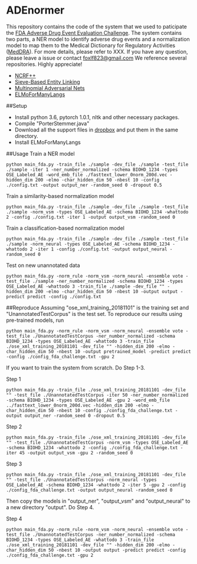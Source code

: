 # ADEnormer
This repository contains the code of the system that we used to paticipate the [FDA Adverse Drug Event Evaluation Challenge](https://sites.mitre.org/adeeval/). 
The system contains two parts, a NER model to identify adverse drug events and a normalization model to map them to the Medical Dictionary for Regulatory Activities ([MedDRA](www.meddra.org)).
For more details, please refer to XXX.
If you have any question, please leave a issue or contact foxlf823@gmail.com
We reference several repositories. Highly appreciate!
* [NCRF++](https://github.com/jiesutd/NCRFpp)
* [Sieve-Based Entity Linking](https://github.com/jennydsuza9/disorder-normalizer)
* [Multinomial Adversarial Nets](https://github.com/ccsasuke/man)
* [ELMoForManyLangs](https://github.com/HIT-SCIR/ELMoForManyLangs)

##Setup
* Install python 3.6, pytorch 1.0.1, nltk and other necessary packages.
* Compile "PorterStemmer.java"
* Download all the support files in [dropbox](https://www.dropbox.com/sh/x7sv3tjy960j21o/AABJI838euVffEvKGNzoDdVra?dl=0) and put them in the same directory.
* Install ELMoForManyLangs

##Usage
Train a NER model

`
python main_fda.py -train_file ./sample -dev_file ./sample -test_file ./sample -iter 1 -ner_number_normalized -schema BIOHD_1234 -types OSE_Labeled_AE -word_emb_file ./fasttext_lower_0norm_200d.vec -hidden_dim 200 -elmo -char_hidden_dim 50 -nbest 10 -config ./config.txt -output output_ner -random_seed 0 -dropout 0.5
`

Train a similarity-based normalization model

`
python main_fda.py -train_file ./sample -dev_file ./sample -test_file ./sample -norm_vsm -types OSE_Labeled_AE -schema BIOHD_1234 -whattodo 2 -config ./config.txt -iter 1 -output output_vsm -random_seed 0
`

Train a classification-based normalization model

`
python main_fda.py -train_file ./sample -dev_file ./sample -test_file ./sample -norm_neural -types OSE_Labeled_AE -schema BIOHD_1234 -whattodo 2 -iter 1 -config ./config.txt -output output_neural -random_seed 0
`

Test on new unannotated data

`
python main_fda.py -norm_rule -norm_vsm -norm_neural -ensemble vote -test_file ./sample -ner_number_normalized -schema BIOHD_1234 -types OSE_Labeled_AE -whattodo 3 -train_file ./sample -dev_file "" -hidden_dim 200 -elmo -char_hidden_dim 50 -nbest 10 -output output -predict predict -config ./config.txt
`

##Reproduce
Assuming "ose_xml_training_20181101" is the training set and "UnannotatedTestCorpus" is the test set. 
To reproduce our results using pre-trained models, run

`
python main_fda.py -norm_rule -norm_vsm -norm_neural -ensemble vote -test_file ./UnannotatedTestCorpus -ner_number_normalized -schema BIOHD_1234 -types OSE_Labeled_AE -whattodo 3 -train_file ./ose_xml_training_20181101 -dev_file "" -hidden_dim 200 -elmo -char_hidden_dim 50 -nbest 10 -output pretrained_model -predict predict -config ./config_fda_challenge.txt -gpu 2
`

If you want to train the system from scratch. Do Step 1-3.

Step 1

`
python main_fda.py -train_file ./ose_xml_training_20181101 -dev_file "" -test_file ./UnannotatedTestCorpus -iter 50 -ner_number_normalized -schema BIOHD_1234 -types OSE_Labeled_AE -gpu 2 -word_emb_file ../fasttext_lower_0norm_200d.vec -hidden_dim 200 -elmo -char_hidden_dim 50 -nbest 10 -config ./config_fda_challenge.txt -output output_ner -random_seed 0 -dropout 0.5
`

Step 2

`
python main_fda.py -train_file ./ose_xml_training_20181101 -dev_file "" -test_file ./UnannotatedTestCorpus -norm_vsm -types OSE_Labeled_AE -schema BIOHD_1234 -whattodo 2 -config ./config_fda_challenge.txt -iter 45 -output output_vsm -gpu 2 -random_seed 0
`

Step 3

`
python main_fda.py -train_file ./ose_xml_training_20181101 -dev_file "" -test_file ./UnannotatedTestCorpus -norm_neural -types OSE_Labeled_AE -schema BIOHD_1234 -whattodo 2 -iter 5 -gpu 2 -config ./config_fda_challenge.txt -output output_neural -random_seed 0
`

Then copy the models in "output_ner", "output_vsm" and "output_neural" to a new directory "output". Do Step 4.

Step 4

`
python main_fda.py -norm_rule -norm_vsm -norm_neural -ensemble vote -test_file ./UnannotatedTestCorpus -ner_number_normalized -schema BIOHD_1234 -types OSE_Labeled_AE -whattodo 3 -train_file ./ose_xml_training_20181101 -dev_file "" -hidden_dim 200 -elmo -char_hidden_dim 50 -nbest 10 -output output -predict predict -config ./config_fda_challenge.txt -gpu 2
`
